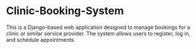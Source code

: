 # Clinic-Booking-System
This is a Django-based web application designed to manage bookings for a clinic or similar service provider. The system allows users to register, log in, and schedule appointments.

